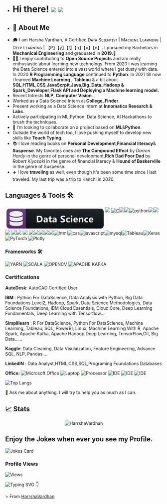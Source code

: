 - # Hi there! <img src="https://media.giphy.com/media/hvRJCLFzcasrR4ia7z/giphy.gif" width="29px">  <img src="https://github.com/TheDudeThatCode/TheDudeThatCode/blob/master/Assets/Developer.gif" width="45px">
- ## 🚀 About Me
- 🎓 I am Harsha Vardhan, A Certified  Dᴀᴛᴀ Sᴄɪᴇɴᴛɪꜱᴛ | Mᴀᴄʜɪɴᴇ Lᴇᴀʀɴɪɴɢ | Dᴇᴇᴘ Lᴇᴀʀɴɪɴɢ | 
【P】【y】【t】【h】【o】【n】. I pursued  my Bachelors in **Mechanical Engineering** and graduated in **2019**.👀
- 👨‍💻 I enjoy contributing to **Open Source Projects** and am really enthusiastic about learning new technology. From 2020 I was learning the Data Science entered into a vast world where I get dusty with data. In 2020 **R Programming Language** continued to **Python**. In 2021 till now I learned **Machine Learning** , **Tableau** & a bit about **SQL**,**HTML**,**CSS**,**JavaScrpit**,**Java**,**Big_Data_Hadoop & Spark_Developer**,**Flask API and Deploying a Machine learning model.**
- Recent Intrests **NLP**, **Computer Vision**.
- Worked as a Data Science Intern at **College_Finder**.
- Present working as a Data Science Intern at **Innomatics Research & Labs**.
- Actively participating in ML,Python, Data Science, AI Hackathons to brush the techniques.
- 💞️ I’m looking to collaborate on a project based on **ML**&**Python**.
- Outside the world of tech too, I love pushing myself to develop new skills like **Touch Typing**.
- 📚 I love reading books on **Personal Development**,**Financial literacy**& **Suspense**. My favorites ones are **The Compound Effect** by *Darren Hardy* in the genre of personal development,**Rich Dad Poor Dad** by *Robert Kiyosaki* in the genre of financial literacy & **Hound of Baskerville** in the genre of Suspense.
- ✈️ I love **traveling** as well, even though it's been some time since I last traveled. My last trip was a trip to Kanchi in 2020.

## Languages & Tools 🛠️
<img src="https://raw.githubusercontent.com/8bithemant/8bithemant/master/svg/dev/misc/datascience.svg" alt="Twitter" style="vertical-align:top; margin:4px"><img src="http://img.shields.io/badge/-Java-F89820?style=flat&logo=java&logoColor=white"> [![C](https://img.shields.io/badge/-A8B9CC?style=flat&logo=c&logoColor=white&link=https://github.com/Quananhle)](https://github.com/Quananhle)<img src="https://img.shields.io/badge/-R-black?style=flat&logo=r&logoColor=5b8cc4"><img src="https://img.shields.io/badge/-Machine%20Learning-102230?style=flat">![python](https://img.shields.io/badge/Python-3776AB?style=for-the-badge&logo=python&logoColor=white)<img src="https://img.shields.io/badge/-Pandas-150458?style=flat&logo=Pandas&link=https://github.com/Quananhle/Python-AWS-TradingAI"><img src="https://img.shields.io/badge/-Numpy-lightgray?style=flat&logo=Numpy&logoColor=white&link=https://github.com/Quananhle/Python-AWS-TradingAI"> <img src="https://img.shields.io/badge/-Scipy-blue?style=flat&logo=Scipy&logoColor=white&link=https://github.com/Quananhle/Python-AWS-TradingAI"> <img src="https://img.shields.io/badge/-Matplotlib-black?style=flat&logo=Matplotlib&logoColor=white&link=https://github.com/Quananhle/Python-AWS-TradingAI"><img src="https://img.shields.io/badge/-Keras-D00000?style=flat&logo=Keras&link=https://github.com/Quananhle/Python-AWS-TradingAI"> <img src="https://img.shields.io/badge/-Tensorflow-gray?style=flat&logo=tensorflow&link=https://github.com/Quananhle/Python-AWS-TradingAI"> <img src="http://img.shields.io/badge/-Git-F1502F?style=flat&logo=git&logoColor=FFFFFF"><img src="http://img.shields.io/badge/-Github-000000?style=flat&logo=github&logoColor=FFFFFF"><img src ="https://img.shields.io/badge/scikit_learn-F7931E?style=for-the-badge&logo=scikit-learn&logoColor=white"><img src ="https://img.shields.io/badge/Jupyter-F37626.svg?&style=for-the-badge&logo=Jupyter&logoColor=white"><img src ="https://img.shields.io/badge/PowerBI-F2C811?style=for-the-badge&logo=Power%20BI&logoColor=white">![html](https://img.shields.io/badge/HTML5-E34F26?style=for-the-badge&logo=html5&logoColor=white)![css](https://img.shields.io/badge/CSS3-1572B6?style=for-the-badge&logo=css3&logoColor=white)![javascript](https://img.shields.io/badge/JavaScript-323330?style=for-the-badge&logo=javascript&logoColor=F7DF1E)![mysql](https://img.shields.io/badge/MySQL-00000F?style=for-the-badge&logo=mysql&logoColor=white)![Tableau](https://img.shields.io/badge/Tableau-E97627?style=for-the-badge&logo=Tableau&logoColor=white)![Keras](https://img.shields.io/badge/Apache_Kafka-231F20?style=for-the-badge&logo=apache-kafka&logoColor=white)![PyTorch](https://img.shields.io/badge/PyTorch-EE4C2C?style=for-the-badge&logo=PyTorch&logoColor=white) ![Plotly](https://img.shields.io/badge/Plotly-239120?style=for-the-badge&logo=plotly&logoColor=white)

### Frameworks 🛠️
![YARN](https://img.shields.io/badge/Yarn-2C8EBB?style=for-the-badge&logo=yarn&logoColor=white9) ![SCALA](https://img.shields.io/badge/Scala-DC322F?style=for-the-badge&logo=scala&logoColor=white) ![OPENCV](https://img.shields.io/badge/OpenCV-27338e?style=for-the-badge&logo=OpenCV&logoColor=white) ![APACHE KAFKA](https://img.shields.io/badge/Apache_Kafka-231F20?style=for-the-badge&logo=apache-kafka&logoColor=white) 

### Certifications 

**AutoDesk**: AutoCAD Certified User

**IBM** : Python For DataScience, Data Analysis with Python, Big Data Foundations Level2, Hadoop, Spark, Data Science Methodologies, Data Science Foundations, IBM Cloud Essentials, Cloud Core, Deep Learning Fundamentals, Deep Learning with Tensorflow....

**Simplilearn** : R For DataScience, Python For DataScience, Machine Learning, Tableau, SQL, PowerBI, Linux, Machine Learning With R, Apache Spark, Apache Kafka, Apache Hadoop,Deep Learning, TensorFlow,Git, Big Data......

**Kaggle**: Data Cleaning, Data Visulaization, Feature Engineering, Advance SQL, NLP, Pandas....

**LinkedIN** : Data Analyst,HTML,CSS,SQL,Programing Foundations Databases

**Office:**
![Microsoft Office](https://img.shields.io/badge/Microsoft_Office-D83B01?style=for-the-badge&logo=microsoft-office&logoColor=white)
![Laptop](https://img.shields.io/badge/dell-laptop-007DB8?style=for-the-badge&logo=dell&logoColor=white)
![Processor](https://img.shields.io/badge/AMD-Radeon_RX_5500-ED1C24?style=for-the-badge&logo=amd&logoColor=white)
![IDE](https://img.shields.io/badge/Visual_Studio_Code-0078D4?style=for-the-badge&logo=visual%20studio%20code&logoColor=white)
![IDE](	https://img.shields.io/badge/Atom-66595C?style=for-the-badge&logo=Atom&logoColor=white)
![IDE](https://img.shields.io/badge/Colab-F9AB00?style=for-the-badge&logo=googlecolab&color=525252)

![Top Langs](https://github-readme-stats.vercel.app/api/top-langs/?username=HarrshaVardhan&hide=TeX&layout=compact)


💬 Ask me about anything. I will try to help you as much as I can.

## 📈 Stats
<p align="center"> <img src="https://github-readme-stats.vercel.app/api?username=HarrshaVardhan&show_icons=true&theme=gotham" alt="HarrshaVardhan" />

## Enjoy the **Jokes** when ever you see my Profile.
![Jokes Card](https://readme-jokes.vercel.app/api)
### Profile Views
![Views](https://komarev.com/ghpvc/?username=HarrshaVardhan)

![Typing SVG](https://readme-typing-svg.herokuapp.com?width=640&lines=Checkout+my+Projects......) 👇

:star: From [HarrshaVardhan](https://github.com/HarrshaVardhan)
